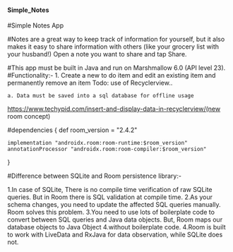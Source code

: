 #### Simple_Notes


#Simple Notes App

#Notes are a great way to keep track of information for yourself, but it also makes it easy to share information with others (like your grocery list with your husband!) Open a note you want to share and tap Share.


#This app must be built in Java and run on Marshmallow 6.0 (API level 23).
#Functionality:-
	1. Create a new to do item and edit an existing item and permanently remove an item
Todo: use of Recyclerview.. 

	a. Data must be saved into a sql database for offline usage

https://www.techypid.com/insert-and-display-data-in-recyclerview/(new room concept)

#dependencies {
    def room_version = "2.4.2"

    implementation "androidx.room:room-runtime:$room_version"
    annotationProcessor "androidx.room:room-compiler:$room_version"

}

#Difference between SQLite and Room persistence library:-

1.In case of SQLite, There is no compile time verification of raw SQLite queries. But in Room there is SQL validation at compile time.
2.As your schema changes, you need to update the affected SQL queries manually. Room solves this problem.
3.You need to use lots of boilerplate code to convert between SQL queries and Java data objects. But, Room maps our database objects to Java Object 4.without boilerplate code.
4.Room is built to work with LiveData and RxJava for data observation, while SQLite does not.


<!-- 
	2. Mark an existing item as done
	a. Show the user items still to do and items marked as done
	3. The to do item view must show the updated on date time formatted in the same style as Wed, Jul 4, &#39;01 12:08 PM
Add a location marker to a to do item
	a. The user must be able to drop a pin on a map view
	b. The user must be able see a the map marker of the location chosen in the to do items view
	c. The user must be able to edit the location
	d. The user must be able to remove the location from the to do item view
Add an image to the to do item
	a. The user must be able to open the camera or gallery application on their device and take an image
	b. The image must be shown as a thumbnail on the to do item view
	c. The image can be swapped by the user for a different one
	d. The user must be able to remove the image from the view -->
